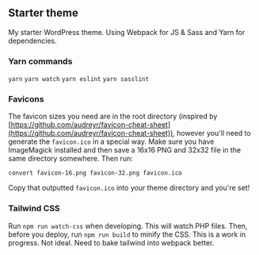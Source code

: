 ## Starter theme

My starter WordPress theme. Using Webpack for JS & Sass and Yarn for dependencies.

### Yarn commands

`yarn`
`yarn watch`
`yarn eslint`
`yarn sasslint`

### Favicons

The favicon sizes you need are in the root directory (inspired by [https://github.com/audreyr/favicon-cheat-sheet](https://github.com/audreyr/favicon-cheat-sheet)), however you'll need to generate the `favicon.ico` in a special way. Make sure you have ImageMagick installed and then save a 16x16 PNG and 32x32 file in the same directory somewhere. Then run:

`convert favicon-16.png favicon-32.png favicon.ico`

Copy that outputted `favicon.ico` into your theme directory and you're set!

### Tailwind CSS
Run `npm run watch-css` when developing. This will watch PHP files. Then, before you deploy, run `npm run build` to minify the CSS. This is a work in progress. Not ideal. Need to bake tailwind into webpack better.